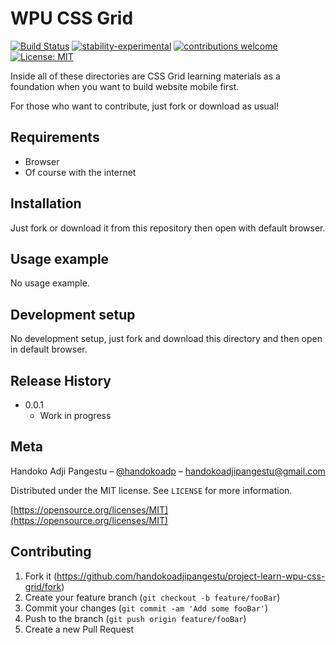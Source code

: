 # WPU CSS Grid

[![Build Status](https://travis-ci.org/dwyl/esta.svg?branch=master)](https://github.com/handokoadjipangestu/project-learn-wpu-css-grid)
[![stability-experimental](https://img.shields.io/badge/stability-experimental-orange.svg)](https://github.com/handokoadjipangestu/project-learn-wpu-css-grid)
[![contributions welcome](https://img.shields.io/badge/contributions-welcome-brightgreen.svg?style=flat)](https://github.com/handokoadjipangestu/project-learn-wpu-css-grid/fork)
[![License: MIT](https://img.shields.io/badge/License-MIT-yellow.svg)](https://opensource.org/licenses/MIT)

Inside all of these directories are CSS Grid learning materials as a foundation when you want to build website mobile first.

For those who want to contribute, just fork or download as usual!

## Requirements

- Browser
- Of course with the internet

## Installation

Just fork or download it from this repository then open with default browser.

## Usage example

No usage example.

## Development setup

No development setup, just fork and download this directory and then open in default browser.

## Release History

- 0.0.1
  - Work in progress

## Meta

Handoko Adji Pangestu – [@handokoadp](https://www.instagram.com/handokoadp/) – handokoadjipangestu@gmail.com

Distributed under the MIT license. See `LICENSE` for more information.

[https://opensource.org/licenses/MIT](https://opensource.org/licenses/MIT)

## Contributing

1. Fork it (<https://github.com/handokoadjipangestu/project-learn-wpu-css-grid/fork>)
2. Create your feature branch (`git checkout -b feature/fooBar`)
3. Commit your changes (`git commit -am 'Add some fooBar'`)
4. Push to the branch (`git push origin feature/fooBar`)
5. Create a new Pull Request
